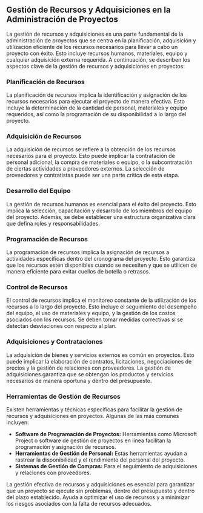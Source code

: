## Gestión de Recursos y Adquisiciones en la Administración de Proyectos

La gestión de recursos y adquisiciones es una parte fundamental de la administración de proyectos que se centra en la planificación, adquisición y utilización eficiente de los recursos necesarios para llevar a cabo un proyecto con éxito. Esto incluye recursos humanos, materiales, equipo y cualquier adquisición externa requerida. A continuación, se describen los aspectos clave de la gestión de recursos y adquisiciones en proyectos:

### Planificación de Recursos

La planificación de recursos implica la identificación y asignación de los recursos necesarios para ejecutar el proyecto de manera efectiva. Esto incluye la determinación de la cantidad de personal, materiales y equipo requeridos, así como la programación de su disponibilidad a lo largo del proyecto.

### Adquisición de Recursos

La adquisición de recursos se refiere a la obtención de los recursos necesarios para el proyecto. Esto puede implicar la contratación de personal adicional, la compra de materiales o equipo, o la subcontratación de ciertas actividades a proveedores externos. La selección de proveedores y contratistas puede ser una parte crítica de esta etapa.

### Desarrollo del Equipo

La gestión de recursos humanos es esencial para el éxito del proyecto. Esto implica la selección, capacitación y desarrollo de los miembros del equipo del proyecto. Además, se debe establecer una estructura organizativa clara que defina roles y responsabilidades.

### Programación de Recursos

La programación de recursos implica la asignación de recursos a actividades específicas dentro del cronograma del proyecto. Esto garantiza que los recursos estén disponibles cuando se necesiten y que se utilicen de manera eficiente para evitar cuellos de botella o retrasos.

### Control de Recursos

El control de recursos implica el monitoreo constante de la utilización de los recursos a lo largo del proyecto. Esto incluye el seguimiento del desempeño del equipo, el uso de materiales y equipo, y la gestión de los costos asociados con los recursos. Se deben tomar medidas correctivas si se detectan desviaciones con respecto al plan.

### Adquisiciones y Contrataciones

La adquisición de bienes y servicios externos es común en proyectos. Esto puede implicar la elaboración de contratos, licitaciones, negociaciones de precios y la gestión de relaciones con proveedores. La gestión de adquisiciones garantiza que se obtengan los productos y servicios necesarios de manera oportuna y dentro del presupuesto.

### Herramientas de Gestión de Recursos

Existen herramientas y técnicas específicas para facilitar la gestión de recursos y adquisiciones en proyectos. Algunas de las más comunes incluyen:

- **Software de Programación de Proyectos:** Herramientas como Microsoft Project o software de gestión de proyectos en línea facilitan la programación y asignación de recursos.
- **Herramientas de Gestión de Personal:** Estas herramientas ayudan a rastrear la disponibilidad y el rendimiento del personal del proyecto.
- **Sistemas de Gestión de Compras:** Para el seguimiento de adquisiciones y relaciones con proveedores.

La gestión efectiva de recursos y adquisiciones es esencial para garantizar que un proyecto se ejecute sin problemas, dentro del presupuesto y dentro del plazo establecido. Ayuda a optimizar el uso de recursos y a minimizar los riesgos asociados con la falta de recursos adecuados.